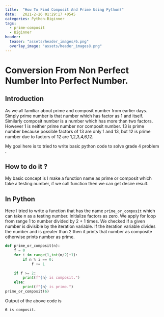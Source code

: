 ```yaml
---
title:  "How To Find Composit And Prime Using Python?"
date:   2021-2-26 01:29:17 +0545
categories: Python-Biginner
tags:
  - prime-composit
  - Biginner
header:
  teaser: "assets/header_images/6.png"
  overlay_image: "assets/header_images8.png"
---
```

# Conversion From Non Perfect Number Into Perfect Number.

## Introduction
As we all familiar about prime and composit number from earlier days. Simply prime number is that number which has factor as 1 and itself. Similarly composit number is a number which has more than two factors. However 1 is neither prime number nor composit number. 13 is prime number because possible factors of 13 are only 1 and 13, but 12 is prime number due to factors of 12 are 1,2,3,4,6,12.  

My goal here is to tried to write basic python code to solve grade 4 problem . 


## How to do it ? 
My basic concept is I make a function name as prime or composit which take a testing number, if we call function then we can get desire result. 

## In Python
Here I tried to write a function that has the name `prime_or_composit` which can take n as a testing number. Initialize factors as zero. We apply for loop from range 1 to number divided by 2 + 1 times. We checked if a given number is divisible by the iteration variable. If the iteration variable divides the number and is greater than 2 then it prints that number as composite otherwise prints number as prime. 

```python
def prime_or_composit(n):
    f = 0
    for i in range(1,int(n/2)+1):
        if n % i == 0:
            f += 1
            
    if f >= 2:
        print(f"{n} is composit.")
    else:
        print(f"{n} is prime.")
prime_or_composit(6)
```
Output of the above code is
```
6 is composit.
```
